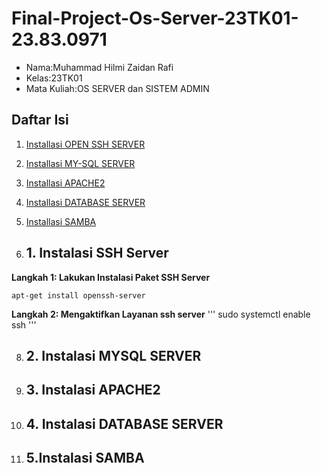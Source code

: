 # Final-Project-Os-Server-23TK01-23.83.0971
- Nama:Muhammad Hilmi Zaidan Rafi
- Kelas:23TK01
- Mata Kuliah:OS SERVER dan SISTEM ADMIN

## Daftar Isi
1. [Installasi OPEN SSH SERVER](#1.-Instalasi-OPEN-SSH-SERVER)
2. [Installasi MY-SQL SERVER](#2.-Instalasi-MYSQL-SERVER)
3. [Installasi APACHE2](#3.-Instalasi-APACHE2)
4. [Installasi DATABASE SERVER](#4.-Instalasi-DATABASE-SERVER)
5. [Installasi SAMBA](#5.-Instalasi-SAMBA)

6. ## 1. Instalasi SSH Server
**Langkah 1: Lakukan Instalasi Paket SSH Server**

```
apt-get install openssh-server
```
**Langkah 2: Mengaktifkan Layanan ssh server**
'''
sudo systemctl enable ssh
'''

8. ## 2. Instalasi MYSQL SERVER
9. ## 3. Instalasi APACHE2
10. ## 4. Instalasi DATABASE SERVER
11. ## 5.Instalasi SAMBA
